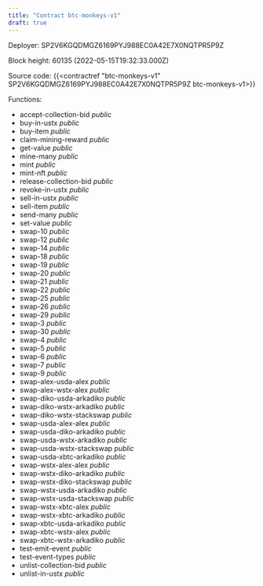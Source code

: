 ```yaml
---
title: "Contract btc-monkeys-v1"
draft: true
---
```

Deployer: SP2V6KGQDMGZ6169PYJ988EC0A42E7X0NQTPR5P9Z


 



Block height: 60135 (2022-05-15T19:32:33.000Z)

Source code: {{<contractref "btc-monkeys-v1" SP2V6KGQDMGZ6169PYJ988EC0A42E7X0NQTPR5P9Z btc-monkeys-v1>}}

Functions:

* accept-collection-bid _public_
* buy-in-ustx _public_
* buy-item _public_
* claim-mining-reward _public_
* get-value _public_
* mine-many _public_
* mint _public_
* mint-nft _public_
* release-collection-bid _public_
* revoke-in-ustx _public_
* sell-in-ustx _public_
* sell-item _public_
* send-many _public_
* set-value _public_
* swap-10 _public_
* swap-12 _public_
* swap-14 _public_
* swap-18 _public_
* swap-19 _public_
* swap-20 _public_
* swap-21 _public_
* swap-22 _public_
* swap-25 _public_
* swap-26 _public_
* swap-29 _public_
* swap-3 _public_
* swap-30 _public_
* swap-4 _public_
* swap-5 _public_
* swap-6 _public_
* swap-7 _public_
* swap-9 _public_
* swap-alex-usda-alex _public_
* swap-alex-wstx-alex _public_
* swap-diko-usda-arkadiko _public_
* swap-diko-wstx-arkadiko _public_
* swap-diko-wstx-stackswap _public_
* swap-usda-alex-alex _public_
* swap-usda-diko-arkadiko _public_
* swap-usda-wstx-arkadiko _public_
* swap-usda-wstx-stackswap _public_
* swap-usda-xbtc-arkadiko _public_
* swap-wstx-alex-alex _public_
* swap-wstx-diko-arkadiko _public_
* swap-wstx-diko-stackswap _public_
* swap-wstx-usda-arkadiko _public_
* swap-wstx-usda-stackswap _public_
* swap-wstx-xbtc-alex _public_
* swap-wstx-xbtc-arkadiko _public_
* swap-xbtc-usda-arkadiko _public_
* swap-xbtc-wstx-alex _public_
* swap-xbtc-wstx-arkadiko _public_
* test-emit-event _public_
* test-event-types _public_
* unlist-collection-bid _public_
* unlist-in-ustx _public_
